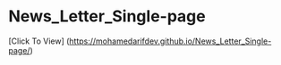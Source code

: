 # News_Letter_Single-page
[Click To View] (https://mohamedarifdev.github.io/News_Letter_Single-page/)
